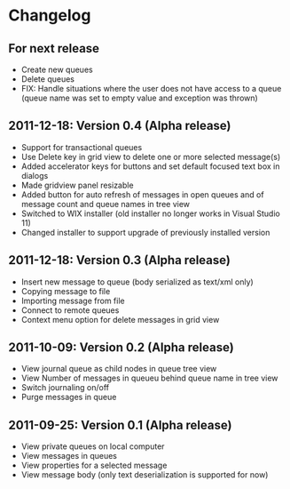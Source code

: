 Changelog
=========

For next release
----------------
* Create new queues
* Delete queues
* FIX: Handle situations where the user does not have access to a queue (queue name was set to empty value and exception was thrown)


2011-12-18: Version 0.4 (Alpha release)
---------------------------------------
* Support for transactional queues
* Use Delete key in grid view to delete one or more selected message(s)
* Added accelerator keys for buttons and set default focused text box in dialogs
* Made gridview panel resizable
* Added button for auto refresh of messages in open queues and of message count and queue names in tree view
* Switched to WIX installer (old installer no longer works in Visual Studio 11)
* Changed installer to support upgrade of previously installed version

2011-12-18: Version 0.3 (Alpha release)
---------------------------------------
* Insert new message to queue (body serialized as text/xml only)
* Copying message to file
* Importing message from file
* Connect to remote queues
* Context menu option for delete messages in grid view

2011-10-09: Version 0.2 (Alpha release)
---------------------------------------
* View journal queue as child nodes in queue tree view
* View Number of messages in queueu behind queue name in tree view
* Switch journaling on/off
* Purge messages in queue

2011-09-25: Version 0.1 (Alpha release)
---------------------------------------
* View private queues on local computer
* View messages in queues
* View properties for a selected message
* View message body (only text deserialization is supported for now)